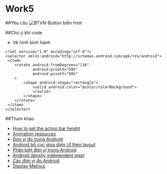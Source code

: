 # Work5

##Yêu cầu
![BTVN-Button biến hình](http://i477.photobucket.com/albums/rr132/trungepu/Cha%20BTVN-Button-Bin%20higravenh%20-%20CanhBX_zpsmod3g6sq.jpg)

##Chú ý khi code
+ Vẽ hình bình hành
```
<?xml version="1.0" encoding="utf-8"?>
<selector xmlns:android="http://schemas.android.com/apk/res/android">
 <item>
    <rotate android:fromDegrees="116"
            android:pivotX="50%"
            android:pivotY="50%"
    >
        <shape android:shape="rectangle">
            <solid android:color="@color/colorBackground">
            </solid>
        </shape>
    </rotate>
 </item>
</selector>
```

##Tham khảo
+ [How to get the action bar height](http://stackoverflow.com/questions/12301510/how-to-get-the-actionbar-height)
+ [Animation resources](https://developer.android.com/guide/topics/resources/animation-resource.html)
+ [Đơn vị đo trong Android](http://code5s.com/di-dong/android/cc-don-vi-do-trong-android-px-dp-dip-sp-v-dpi.html)
+ [Android bố cục gioa diện UI theo layout](http://laptrinhmobileapp.com/android/huong-dan-bat-dau-lap-trinh-android/android-bo-cuc-giao-dien-ui-layout/)
+ [Phân biệt đơn vị trong Android](https://nguyenkhoaninh.wordpress.com/2014/01/04/android-phan-biet-don-vi-trong-android/)
+ [Android density independent pixel](http://www.pixel-ruler.net/android-density-independent-pixel)
+ [Các đơn vị đo Android](https://androidvndotorg.wordpress.com/2012/11/07/phan-biet-don-vi-do-trong-android-px-dp-dip-sp-and-dpi/)
+ [Display Metrics](https://developer.android.com/reference/android/util/DisplayMetrics.html) 

